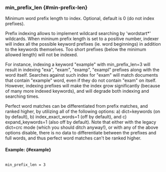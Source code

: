 ### min_prefix_len {#min-prefix-len}

Minimum word prefix length to index. Optional, default is 0 (do not index prefixes).

Prefix indexing allows to implement wildcard searching by &#039;wordstart*&#039; wildcards. When mininum prefix length is set to a positive number, indexer will index all the possible keyword prefixes (ie. word beginnings) in addition to the keywords themselves. Too short prefixes (below the minimum allowed length) will not be indexed.

For instance, indexing a keyword &quot;example&quot; with min_prefix_len=3 will result in indexing &quot;exa&quot;, &quot;exam&quot;, &quot;examp&quot;, &quot;exampl&quot; prefixes along with the word itself. Searches against such index for &quot;exam&quot; will match documents that contain &quot;example&quot; word, even if they do not contain &quot;exam&quot; on itself. However, indexing prefixes will make the index grow significantly (because of many more indexed keywords), and will degrade both indexing and searching times.

Perfect word matches can be differentiated from prefix matches, and ranked higher, by utilizing all of the following options: a) dict=keywords (on by default), b) index_exact_words=1 (off by default), and c) expand_keywords=1 (also off by default). Note that either with the legacy dict=crc mode (which you should ditch anyway!), or with any of the above options disable, there is no data to differentiate between the prefixes and full words, and thus perfect word matches can&#039;t be ranked higher.

#### Example: {#example}

```

min_prefix_len = 3

```